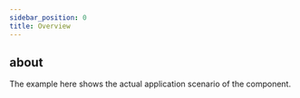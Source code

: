 ```yaml
---
sidebar_position: 0
title: Overview
---
```


## about

The example here shows the actual application scenario of the component.